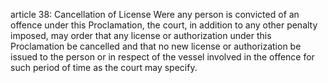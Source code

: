 article 38: Cancellation of License
Were any person is convicted of an offence under this Proclamation, the court, in addition to any other penalty imposed, may order that any license or authorization under this Proclamation be cancelled and that no new license or authorization be issued to the person or in respect of the vessel involved in the offence for such period of time as the court may specify.
<ul>
</ul>